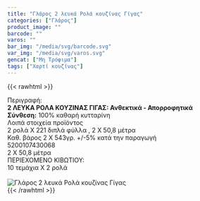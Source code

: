 ```yaml
---
title: "Γλάρος 2 λευκά Ρολά κουζίνας Γίγας"
categories: ["Γλάρος"]
product_image: ""
barcode: ""
varos: ""
bar_img: "/media/svg/barcode.svg"
var_img: "/media/svg/varos.svg"
gencat: ["Μη Τρόφιμα"]
tags: ["Χαρτί κουζίνας"]
---
```

{{< rawhtml >}}

<div class="sload183"><div class="product"><div id="sistatika">Περιγραφή:</div><div class="alltext"><b>2 ΛΕΥΚΑ ΡΟΛΑ ΚΟΥΖΙΝΑΣ ΓΙΓΑΣ: Ανθεκτικά - Απορροφητικά</b><br><b>Σύνθεση:</b> 100% καθαρή κυτταρίνη<br></div><div id="loipa">Λοιπά στοιχεία προϊόντος</div><div class="alltext">2 ρολά Χ 221 διπλά φύλλα , 2 Χ 50,8 μέτρα<br>Καθ. βάρος 2 Χ 543γρ. +/-5% κατά την παραγωγή<br></div><div id="barcode"><div id="barimage1"></div><span id="bartext">5200107430068</span></div><div id="varos"><div id="dimimg"></div><span id="varostext">2 Χ 50,8 μέτρα</span></div><div id="kivotio">ΠΕΡΙΕΧΟΜΕΝΟ ΚΙΒΩΤΙΟΥ:<br>10 τεμάχια Χ 2 ρολά</div><br><div class="pimg"><img alt="Γλάρος 2 λευκά Ρολά κουζίνας Γίγας" title="Γλάρος 2 λευκά Ρολά κουζίνας Γίγας" src="/media/images/glaros-2-leuka-rola-kouzinas-gigas.jpg"></div></div></div>
{{< /rawhtml >}}


